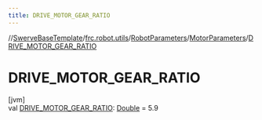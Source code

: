 ```yaml
---
title: DRIVE_MOTOR_GEAR_RATIO
---
```

//[SwerveBaseTemplate](../../../../index.html)/[frc.robot.utils](../../index.html)/[RobotParameters](../index.html)/[MotorParameters](index.html)/[DRIVE_MOTOR_GEAR_RATIO](-d-r-i-v-e_-m-o-t-o-r_-g-e-a-r_-r-a-t-i-o.html)



# DRIVE_MOTOR_GEAR_RATIO



[jvm]\
val [DRIVE_MOTOR_GEAR_RATIO](-d-r-i-v-e_-m-o-t-o-r_-g-e-a-r_-r-a-t-i-o.html): [Double](https://kotlinlang.org/api/latest/jvm/stdlib/kotlin/-double/index.html) = 5.9




